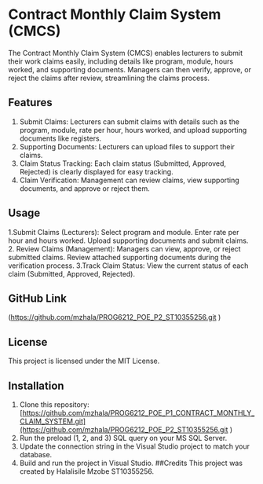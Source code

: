# Contract Monthly Claim System (CMCS)

The Contract Monthly Claim System (CMCS) enables lecturers to submit their work claims easily, including details like program, module, hours worked, and supporting documents. Managers can then verify, approve, or reject the claims after review, streamlining the claims process.

## Features
1. Submit Claims: Lecturers can submit claims with details such as the program, module, rate per hour, hours worked, and upload supporting documents like registers.
2. Supporting Documents: Lecturers can upload files to support their claims.
3. Claim Status Tracking: Each claim status (Submitted, Approved, Rejected) is clearly displayed for easy tracking.
4. Claim Verification: Management can review claims, view supporting documents, and approve or reject them.
## Usage
1.Submit Claims (Lecturers):
Select program and module.
Enter rate per hour and hours worked.
Upload supporting documents and submit claims.
2. Review Claims (Management):
Managers can view, approve, or reject submitted claims.
Review attached supporting documents during the verification process.
3.Track Claim Status: View the current status of each claim (Submitted, Approved, Rejected).
## GitHub Link
(https://github.com/mzhala/PROG6212_POE_P2_ST10355256.git )

## License
This project is licensed under the MIT License.

## Installation
1. Clone this repository: [https://github.com/mzhala/PROG6212_POE_P1_CONTRACT_MONTHLY_CLAIM_SYSTEM.git](https://github.com/mzhala/PROG6212_POE_P2_ST10355256.git )
2. Run the preload (1, 2, and 3)  SQL query on your MS SQL Server.
3. Update the connection string in the Visual Studio project to match your database.
4. Build and run the project in Visual Studio.
##Credits
This project was created by Halalisile Mzobe ST10355256.
